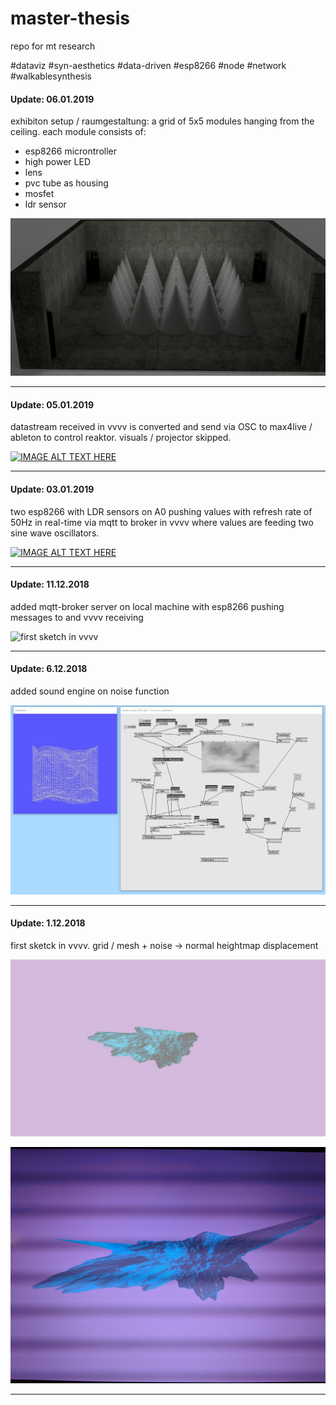 # master-thesis

repo for mt research

#dataviz #syn-aesthetics #data-driven #esp8266 #node #network #walkablesynthesis

#### Update: 06.01.2019

exhibiton setup / raumgestaltung: a grid of 5x5 modules hanging from the ceiling. each module consists of:

- esp8266 microntroller
- high power LED
- lens
- pvc tube as housing
- mosfet
- ldr sensor

![first exhibiton](img/exhibition-setup-v5.png)

---

#### Update: 05.01.2019

datastream received in vvvv is converted and send via OSC to max4live / ableton to control reaktor. visuals / projector skipped.

[![IMAGE ALT TEXT HERE](http://img.youtube.com/vi/4IOjiSdKVcM/0.jpg)](http://www.youtube.com/watch?v=4IOjiSdKVcM)

---

#### Update: 03.01.2019

two esp8266 with LDR sensors on A0 pushing values with refresh rate of 50Hz in real-time via mqtt to broker in vvvv where values are feeding two sine wave oscillators.

[![IMAGE ALT TEXT HERE](http://img.youtube.com/vi/Ge2v8ilafCE/0.jpg)](http://www.youtube.com/watch?v=Ge2v8ilafCE)

---

#### Update: 11.12.2018

added mqtt-broker server on local machine with esp8266 pushing messages to and vvvv receiving

![first sketch in vvvv](img/003.jpg)

---

#### Update: 6.12.2018

added sound engine on noise function

![first sketch in vvvv](img/002.jpg)

---

#### Update: 1.12.2018

first sketck in vvvv. grid / mesh + noise -> normal heightmap displacement

![first sketch in vvvv](img/001.jpg)

![first sketch in vvvv](img/001a.jpg)

---
